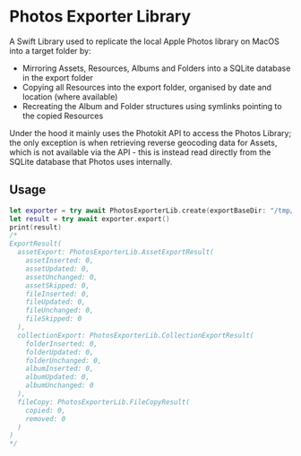 # Photos Exporter Library

A Swift Library used to replicate the local Apple Photos library on MacOS into a target folder by:
* Mirroring Assets, Resources, Albums and Folders into a SQLite database in the export folder
* Copying all Resources into the export folder, organised by date and location (where available)
* Recreating the Album and Folder structures using symlinks pointing to the copied Resources

Under the hood it mainly uses the Photokit API to access the Photos Library; the only exception
is when retrieving reverse geocoding data for Assets, which is not available via the API - this is
instead read directly from the SQLite database that Photos uses internally.

## Usage

```swift
let exporter = try await PhotosExporterLib.create(exportBaseDir: "/tmp/export")
let result = try await exporter.export()
print(result)
/*
ExportResult(
  assetExport: PhotosExporterLib.AssetExportResult(
    assetInserted: 0,
    assetUpdated: 0,
    assetUnchanged: 0,
    assetSkipped: 0,
    fileInserted: 0,
    fileUpdated: 0,
    fileUnchanged: 0,
    fileSkipped: 0
  ),
  collectionExport: PhotosExporterLib.CollectionExportResult(
    folderInserted: 0,
    folderUpdated: 0,
    folderUnchanged: 0,
    albumInserted: 0,
    albumUpdated: 0,
    albumUnchanged: 0
  ),
  fileCopy: PhotosExporterLib.FileCopyResult(
    copied: 0,
    removed: 0
  )
)
*/
```
